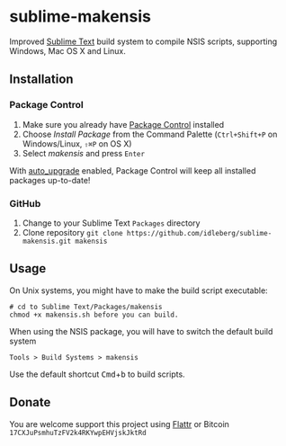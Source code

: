# sublime-makensis

Improved [Sublime Text](http://www.sublimetext.com/) build system to compile NSIS scripts, supporting Windows, Mac OS X and Linux.

## Installation

### Package Control

1. Make sure you already have [Package Control](http://wbond.net/sublime_packages/package_control/) installed
2. Choose *Install Package* from the Command Palette (`Ctrl+Shift+P` on Windows/Linux, `⇧⌘P` on OS X)
3. Select *makensis* and press `Enter`

With [auto_upgrade](http://wbond.net/sublime_packages/package_control/settings/) enabled, Package Control will keep all installed packages up-to-date!

### GitHub

1. Change to your Sublime Text `Packages` directory
2. Clone repository `git clone https://github.com/idleberg/sublime-makensis.git makensis`

## Usage

On Unix systems, you might have to make the build script executable:

    # cd to Sublime Text/Packages/makensis
    chmod +x makensis.sh before you can build.

When using the NSIS package, you will have to switch the default build system

    Tools > Build Systems > makensis

Use the default shortcut <kbd>Cmd</kbd>+<kbd>b</kbd> to build scripts.

## Donate

You are welcome support this project using [Flattr](https://flattr.com/submit/auto?user_id=idleberg&url=https://github.com/idleberg/sublime-makensis) or Bitcoin `17CXJuPsmhuTzFV2k4RKYwpEHVjskJktRd`
